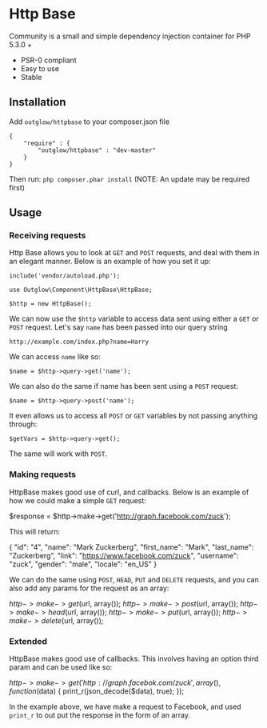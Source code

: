 # Http Base

Community is a small and simple dependency injection container for PHP 5.3.0 +

  - PSR-0 compliant
  - Easy to use
  - Stable

## Installation
Add `outglow/httpbase` to your composer.json file

    {
        "require" : {
            "outglow/httpbase" : "dev-master"
        }
    }
Then run: `php composer.phar install`
(NOTE: An update may be required first)

## Usage
### Receiving requests
Http Base allows you to look at `GET` and `POST` requests, and deal with them in an elegant manner.
Below is an example of how you set it up:

    include('vendor/autoload.php');
    
    use Outglow\Component\HttpBase\HttpBase;
    
    $http = new HttpBase();

We can now use the `$http` variable to access data sent using either a `GET` or `POST` request.
Let's say `name` has been passed into our query string

	http://example.com/index.php?name=Harry

We can access `name` like so:

	$name = $http->query->get('name');

We can also do the same if name has been sent using a `POST` request:

	$name = $http->query->post('name');

It even allows us to access all `POST` or `GET` variables by not passing anything through:

	$getVars = $http->query->get();

The same will work with `POST`.

### Making requests
HttpBase makes good use of curl, and callbacks. Below is an example of how we could make a simple `GET` request:

  $response = $http->make->get('http://graph.facebook.com/zuck');

This will return:

  {
     "id": "4",
     "name": "Mark Zuckerberg",
     "first_name": "Mark",
     "last_name": "Zuckerberg",
     "link": "https://www.facebook.com/zuck",
     "username": "zuck",
     "gender": "male",
     "locale": "en_US"
  }

We can do the same using `POST`, `HEAD`, `PUT` and `DELETE` requests, and
you can also add any params for the request as an array:

  $http->make->get($url, array());
  $http->make->post($url, array());
  $http->make->head($url, array());
  $http->make->put($url, array());
  $http->make->delete($url, array());

### Extended

HttpBase makes good use of callbacks. This involves having an option third param
and can be used like so:

  $http->make->get('http://graph.facebok.com/zuck', array(), function($data) {
    print_r(json_decode($data), true);
  });

In the example above, we have make a request to Facebook, and used `print_r` to
out put the response in the form of an array.
